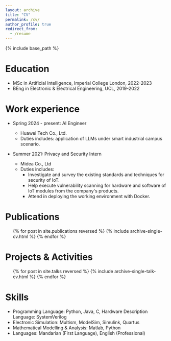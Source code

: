 ```yaml
---
layout: archive
title: "CV"
permalink: /cv/
author_profile: true
redirect_from:
  - /resume
---
```


{% include base_path %}

Education
======
* MSc in Artificial Intelligence, Imperial College London, 2022-2023
* BEng in Electronic & Electrical Engineering, UCL, 2019-2022

Work experience
======
* Spring 2024 - present: AI Engineer
  * Huawei Tech Co., Ltd.
  * Duties includes: application of LLMs under smart industrial campus scenario. 

* Summer 2021: Privacy and Security Intern
  * Midea Co., Ltd
  * Duties includes:
    * Investigate and survey the existing standards and techniques for security of IoT.
    * Help execute vulnerability scanning for hardware and software of IoT modules from the
      company's products.
    * Attend in deploying the working environment with Docker.

Publications
======
  <ul>{% for post in site.publications reversed %}
    {% include archive-single-cv.html %}
  {% endfor %}</ul>
  
Projects & Activities
======
  <ul>{% for post in site.talks reversed %}
    {% include archive-single-talk-cv.html  %}
  {% endfor %}</ul>
  
Skills
======
* Programming Language: Python, Java, C, Hardware Description Language: SystemVerilog
* Electronic Simulation: Multism, ModelSim, Simulink, Quartus
* Mathematical Modelling & Analysis: Matlab, Python
* Languages: Mandarian (First Language), English (Professional)
